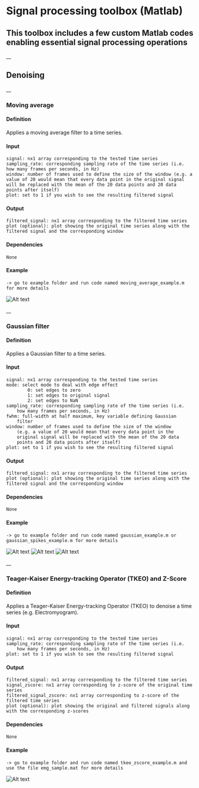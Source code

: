 # Signal processing toolbox (Matlab)

## This toolbox includes a few custom Matlab codes enabling essential signal processing operations

__
## Denoising
__
### Moving average
#### Definition
Applies a moving average filter to a time series.
#### Input
    signal: nx1 array corresponding to the tested time series
    sampling_rate: corresponding sampling rate of the time series (i.e. how many frames per seconds, in Hz)
    window: number of frames used to define the size of the window (e.g. a value of 20 would mean that every data point in the original signal will be replaced with the mean of the 20 data points and 20 data points after itself)
    plot: set to 1 if you wish to see the resulting filtered signal
#### Output
    filtered_signal: nx1 array corresponding to the filtered time series
    plot (optional): plot showing the original time series along with the filtered signal and the corresponding window
#### Dependencies
    None
#### Example
    -> go to example folder and run code named moving_average_example.m for more details

![Alt text](denoising/examples/img/moving_average_example.jpg "moving average example")

__
### Gaussian filter
#### Definition
Applies a Gaussian filter to a time series.
#### Input
    signal: nx1 array corresponding to the tested time series
    mode: select mode to deal with edge effect
            0: set edges to zero
            1: set edges to original signal
            2: set edges to NaN
    sampling_rate: corresponding sampling rate of the time series (i.e.
        how many frames per seconds, in Hz)
    fwhm: full-width at half maximum, key variable defining Gaussian
        filter
    window: number of frames used to define the size of the window
        (e.g. a value of 20 would mean that every data point in the
        original signal will be replaced with the mean of the 20 data
        points and 20 data points after itself)
    plot: set to 1 if you wish to see the resulting filtered signal
#### Output
    filtered_signal: nx1 array corresponding to the filtered time series
    plot (optional): plot showing the original time series along with the filtered signal and the corresponding window
#### Dependencies
    None
#### Example
    -> go to example folder and run code named gaussian_example.m or gaussian_spikes_example.m for more details

![Alt text](denoising/examples/img/gaussian_example_fwhm.jpg "Gaussian moving average example")
![Alt text](denoising/examples/img/gaussian_example.jpg "Gaussian moving average example")
![Alt text](denoising/examples/img/gaussian_spikes_example.jpg "Gaussian moving average with spikes example")

__
### Teager-Kaiser Energy-tracking Operator (TKEO) and Z-Score
#### Definition
 Applies a Teager-Kaiser Energy-tracking Operator (TKEO) to denoise a time series (e.g. Electromyogram).
#### Input
    signal: nx1 array corresponding to the tested time series
    sampling_rate: corresponding sampling rate of the time series (i.e.
        how many frames per seconds, in Hz)
    plot: set to 1 if you wish to see the resulting filtered signal
#### Output
    filtered_signal: nx1 array corresponding to the filtered time series
    signal_zscore: nx1 array corresponding to z-score of the original time series
    filtered_signal_zscore: nx1 array corresponding to z-score of the filtered time series
    plot (optional): plot showing the original and filtered signals along with the corresponding z-scores
#### Dependencies
    None
#### Example
    -> go to example folder and run code named tkeo_zscore_example.m and use the file emg_sample.mat for more details

![Alt text](denoising/examples/img/tkeo_zscore_example.jpg "Teager-Kaiser Energy-tracking Operator and Z-Score example")
